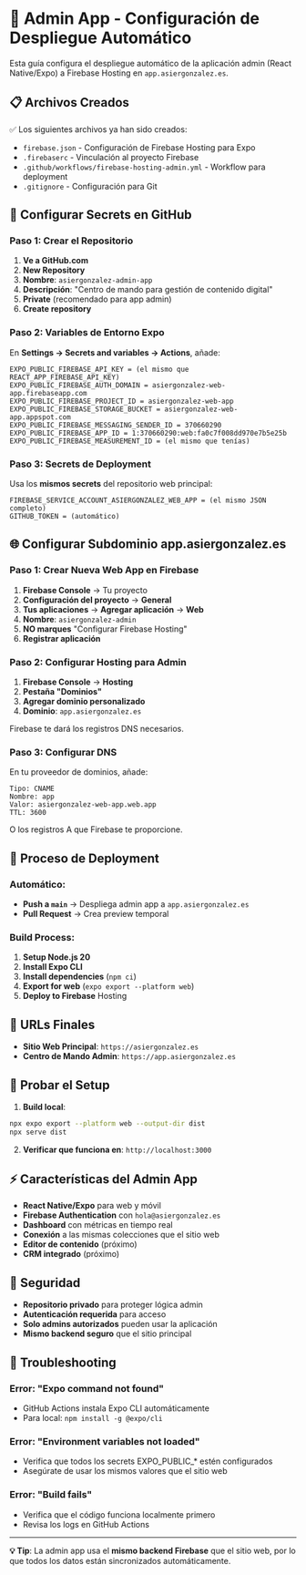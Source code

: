 # 🚀 Admin App - Configuración de Despliegue Automático

Esta guía configura el despliegue automático de la aplicación admin (React Native/Expo) a Firebase Hosting en `app.asiergonzalez.es`.

## 📋 Archivos Creados

✅ Los siguientes archivos ya han sido creados:

- `firebase.json` - Configuración de Firebase Hosting para Expo
- `.firebaserc` - Vinculación al proyecto Firebase  
- `.github/workflows/firebase-hosting-admin.yml` - Workflow para deployment
- `.gitignore` - Configuración para Git

## 🔧 Configurar Secrets en GitHub

### Paso 1: Crear el Repositorio

1. **Ve a GitHub.com**
2. **New Repository** 
3. **Nombre**: `asiergonzalez-admin-app`
4. **Descripción**: "Centro de mando para gestión de contenido digital"
5. **Private** (recomendado para app admin)
6. **Create repository**

### Paso 2: Variables de Entorno Expo

En **Settings → Secrets and variables → Actions**, añade:

```
EXPO_PUBLIC_FIREBASE_API_KEY = (el mismo que REACT_APP_FIREBASE_API_KEY)
EXPO_PUBLIC_FIREBASE_AUTH_DOMAIN = asiergonzalez-web-app.firebaseapp.com
EXPO_PUBLIC_FIREBASE_PROJECT_ID = asiergonzalez-web-app
EXPO_PUBLIC_FIREBASE_STORAGE_BUCKET = asiergonzalez-web-app.appspot.com  
EXPO_PUBLIC_FIREBASE_MESSAGING_SENDER_ID = 370660290
EXPO_PUBLIC_FIREBASE_APP_ID = 1:370660290:web:fa0c7f008dd970e7b5e25b
EXPO_PUBLIC_FIREBASE_MEASUREMENT_ID = (el mismo que tenías)
```

### Paso 3: Secrets de Deployment

Usa los **mismos secrets** del repositorio web principal:
```
FIREBASE_SERVICE_ACCOUNT_ASIERGONZALEZ_WEB_APP = (el mismo JSON completo)
GITHUB_TOKEN = (automático)
```

## 🌐 Configurar Subdominio app.asiergonzalez.es

### Paso 1: Crear Nueva Web App en Firebase

1. **Firebase Console** → Tu proyecto
2. **Configuración del proyecto** → **General**
3. **Tus aplicaciones** → **Agregar aplicación** → **Web**
4. **Nombre**: `asiergonzalez-admin`
5. **NO marques** "Configurar Firebase Hosting"
6. **Registrar aplicación**

### Paso 2: Configurar Hosting para Admin

1. **Firebase Console** → **Hosting**
2. **Pestaña "Dominios"**
3. **Agregar dominio personalizado**
4. **Dominio**: `app.asiergonzalez.es`

Firebase te dará los registros DNS necesarios.

### Paso 3: Configurar DNS

En tu proveedor de dominios, añade:

```
Tipo: CNAME
Nombre: app
Valor: asiergonzalez-web-app.web.app  
TTL: 3600
```

O los registros A que Firebase te proporcione.

## 🔄 Proceso de Deployment

### Automático:
- **Push a `main`** → Despliega admin app a `app.asiergonzalez.es`
- **Pull Request** → Crea preview temporal

### Build Process:
1. **Setup Node.js 20**
2. **Install Expo CLI**
3. **Install dependencies** (`npm ci`)
4. **Export for web** (`expo export --platform web`)
5. **Deploy to Firebase** Hosting

## 🎯 URLs Finales

- **Sitio Web Principal**: `https://asiergonzalez.es`
- **Centro de Mando Admin**: `https://app.asiergonzalez.es`

## 🧪 Probar el Setup

1. **Build local**:
```bash
npx expo export --platform web --output-dir dist
npx serve dist
```

2. **Verificar que funciona en**: `http://localhost:3000`

## ⚡ Características del Admin App

- **React Native/Expo** para web y móvil
- **Firebase Authentication** con `hola@asiergonzalez.es`
- **Dashboard** con métricas en tiempo real
- **Conexión** a las mismas colecciones que el sitio web
- **Editor de contenido** (próximo)
- **CRM integrado** (próximo)

## 🔐 Seguridad

- **Repositorio privado** para proteger lógica admin
- **Autenticación requerida** para acceso
- **Solo admins autorizados** pueden usar la aplicación
- **Mismo backend seguro** que el sitio principal

## 🚨 Troubleshooting

### Error: "Expo command not found"
- GitHub Actions instala Expo CLI automáticamente
- Para local: `npm install -g @expo/cli`

### Error: "Environment variables not loaded"
- Verifica que todos los secrets EXPO_PUBLIC_* estén configurados
- Asegúrate de usar los mismos valores que el sitio web

### Error: "Build fails"
- Verifica que el código funciona localmente primero
- Revisa los logs en GitHub Actions

---

**💡 Tip**: La admin app usa el **mismo backend Firebase** que el sitio web, por lo que todos los datos están sincronizados automáticamente.
